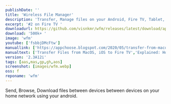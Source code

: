 ```yaml
---
publishDate: ''
title: 'Wireless File Manager'
description: 'Transfer, Manage files on your Android, Fire TV, Tablet, Phone (Internal Storage, External Storage) using any web browser.'
excerpt: '#2 on Fire TV '
downloadurl: https://github.com/visnkmr/wfm/releases/latest/download/app-release.apk
download: '500k+ '
image: 'wfm'
youtube: ['fsbbjDMcFtw']
manuallink: ['https://appchoose.blogspot.com/2020/05/transfer-from-macos-ios-to-fire-tv.html','hhttps://appchoose.blogspot.com/2020/05/explained-install-apk-android-tv.html']
manualtext: ['Transfer Files from MacOS, iOS to Fire TV','Explained: How to install App APKs on Android TVs ']
version: '2.3A12i'
tags: [aas,mas,gp,gh,aos]
screenshot: [images/wfm.webp]
oss: f
reponame: 'wfm'
---
```



Send, Browse, Download files between devices between devices on your home network using your android.